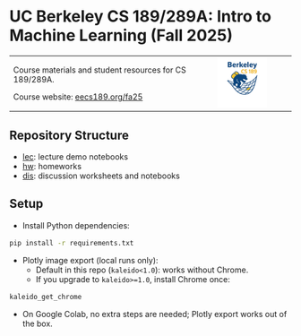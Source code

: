 # UC Berkeley CS 189/289A: Intro to Machine Learning (Fall 2025)

<table>
  <tr>
    <td>
      <p>Course materials and student resources for CS 189/289A.</p>
      <p>Course website: <a href="https://eecs189.org/fa25/">eecs189.org/fa25</a></p>
    </td>
    <td align="center" width="35%">
      <img src="189_logo.png" alt="CS 189 Logo" width="55%"/>
    </td>
  </tr>
</table>

## Repository Structure

- [lec](lec/): lecture demo notebooks
- [hw](hw/): homeworks
- [dis](dis/): discussion worksheets and notebooks

## Setup

- Install Python dependencies:
```bash
pip install -r requirements.txt
```

- Plotly image export (local runs only):
  - Default in this repo (`kaleido<1.0`): works without Chrome.
  - If you upgrade to `kaleido>=1.0`, install Chrome once:
```bash
kaleido_get_chrome
```
  - On Google Colab, no extra steps are needed; Plotly export works out of the box.
